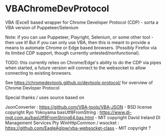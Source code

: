 # VBAChromeDevProtocol
VBA (Excel) based wrapper for Chrome Developer Protocol (CDP) - sorta a VBA version of Puppeteer/Selenium

Note: if you can use Puppeteer, Playright, Selenium, or some other tool - then use it!
But if you can only use VBA, then this is meant to provide a means to automate Chrome or Edge based browsers.  (Possibly Firefox via its limited CDP support, though currently untested/nonfunctional). 

TODO: this currently relies on Chrome/Edge's ability to do the CDP via pipes when started, a future version will connect to the websocket to allow connecting to existing browsers.

See https://chromedevtools.github.io/devtools-protocol/ for overview of Chrome Devloper Protocol

Special thanks / uses source based on 

JsonConverter : https://github.com/VBA-tools/VBA-JSON - BSD license copyright Ryo Yokoyama
basUtf8FromString : https://www.di-mgt.com.au/basUtf8FromString64.bas.html - MIT copyright David Ireland DI Management Services Pty
WinHttpCommon / wsocket : https://github.com/EagleAglow/vba-websocket-class - MIT copyright ?

